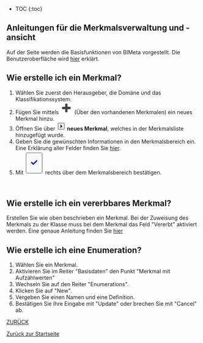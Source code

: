 * TOC
{:toc}

## Anleitungen für die Merkmalsverwaltung und -ansicht

Auf der Seite werden die Basisfunktionen von BIMeta vorgestellt. 
Die Benutzeroberfläche wird [hier](2.3.2_UIMerkmal.md) erklärt. 


## Wie erstelle ich ein Merkmal?
1. Wählen Sie zuerst den Herausgeber, die Domäne und das Klassifikationssystem.
2. Fügen Sie mittels ![Plus-Symbol](../Bilder/Plus-Symbol.png) (Über den vorhandenen Merkmalen) ein neues Merkmal hinzu.
3. Öffnen Sie über ![AufklappenMerkmal](../Bilder/AufklappenMerkmal.png) **neues Merkmal**, welches in der Merkmalsliste hinzugefügt wurde.
4. Geben Sie die gewünschten Informationen in den Merkmalsbereich ein. Eine Erklärung aller Felder finden Sie [hier](3.2.2_FelderMerkmal.md).
5. Mit ![Bestaetigung](../Bilder/Bestaetigung.png) rechts über dem Merkmalsbereich bestätigen.
<br>

## Wie erstelle ich ein vererbbares Merkmal?
Erstellen Sie wie oben beschrieben ein Merkmal.
Bei der Zuweisung des Merkmals zu der Klasse muss bei dem Merkmal das Feld "Vererbt" aktiviert werden.
Eine genaue Anleitung finden Sie [hier](2.2.1_AnleitungenKlasse.md#wie-weise-ich-ein-vererbbares-merkmal-zu)


## Wie erstelle ich eine Enumeration?
1. Wählen Sie ein Merkmal.
2. Aktivieren Sie im Reiter "Basisdaten" den Punkt "Merkmal mit Aufzählwerten"
3. Wechseln Sie auf den Reiter "Enumerations".
4. Klicken Sie auf "New".
5. Vergeben Sie einen Namen und eine Definition.
6. Bestätigen Sie Ihre Eingabe mit "Update" oder brechen Sie mit "Cancel" ab.


[ZURÜCK](2.2.0_Anleitungen.md)

[Zurück zur Startseite](https://bimeta-steuerkreis.github.io/Anwenderhilfe/)
